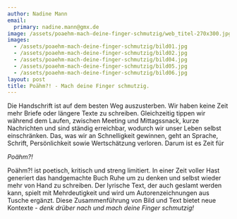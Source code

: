 ```yaml
---
author: Nadine Mann
email:
  primary: nadine.mann@gmx.de
image: /assets/poaehm-mach-deine-finger-schmutzig/web_titel-270x300.jpg
images:
  - /assets/poaehm-mach-deine-finger-schmutzig/bild01.jpg
  - /assets/poaehm-mach-deine-finger-schmutzig/bild02.jpg
  - /assets/poaehm-mach-deine-finger-schmutzig/bild04.jpg
  - /assets/poaehm-mach-deine-finger-schmutzig/bild05.jpg
  - /assets/poaehm-mach-deine-finger-schmutzig/bild06.jpg
layout: post
title: Poähm?! - Mach deine Finger schmutzig.
---
```


Die Handschrift ist auf dem besten Weg auszusterben. Wir haben keine Zeit mehr Briefe oder längere Texte zu schreiben. Gleichzeitig tippen wir während dem Laufen, zwischen Meeting und Mittagssnack, kurze Nachrichten und sind ständig erreichbar, wodurch wir unser Leben selbst einschränken. Das, was wir an Schnelligkeit gewinnen, geht an Sprache, Schrift, Persönlichkeit sowie Wertschätzung verloren. Darum ist es Zeit für

_Poähm?!_

Poähm?! ist poetisch, kritisch und streng limitiert. In einer Zeit voller Hast generiert das handgemachte Buch Ruhe um zu denken und selbst wieder mehr von Hand zu schreiben. Der lyrische Text, der auch geslamt werden kann, spielt mit Mehrdeutigkeit und wird um Autorenzeichnungen aus Tusche ergänzt. Diese Zusammenführung von Bild und Text bietet neue Kontexte - _denk drüber nach und mach deine Finger schmutzig!_
